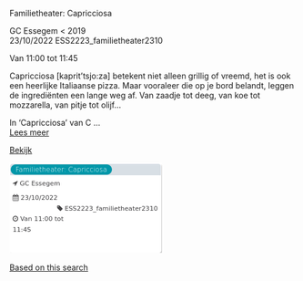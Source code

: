 Familietheater: Capricciosa

GC Essegem < 2019  
23/10/2022 ESS2223\_familietheater2310  

Van 11:00 tot 11:45

  

Capricciosa \[kaprit’tsjo:za\] betekent niet alleen grillig of vreemd, het is ook een heerlijke Italiaanse pizza. Maar vooraleer die op je bord belandt, leggen de ingrediënten een lange weg af. Van zaadje tot deeg, van koe tot mozzarella, van pitje tot olijf…  
  
In ‘Capricciosa’ van C ...  
[Lees meer](https://tickets.vgc.be/activity/subscribe/ESS2223_familietheater2310)

[Bekijk](https://tickets.vgc.be/ticketingActivity/subscribe/ESS2223_familietheater2310)

![](80053.png)

[Based on this search](https://tickets.vgc.be/activity/index?&vrijeplaatsen=1&Age%5B%5D=4%2C6&entity=109)